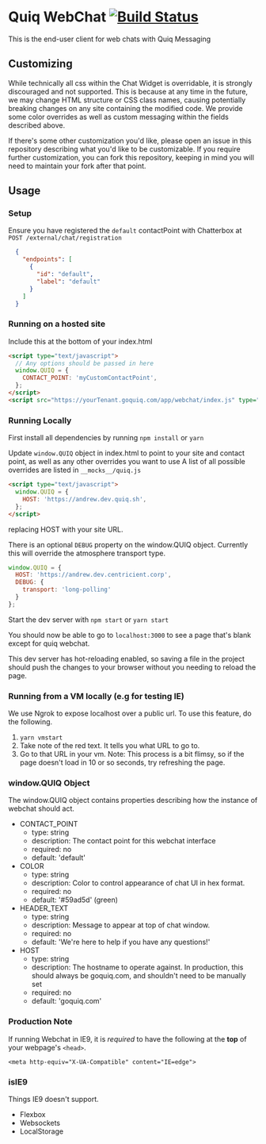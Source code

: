# Quiq WebChat [![Build Status](https://travis-ci.org/Quiq/webchat.svg?branch=master)](https://travis-ci.org/Quiq/webchat)

This is the end-user client for web chats with Quiq Messaging

## Customizing
While technically all css within the Chat Widget is overridable, it is strongly discouraged and not supported.  This is because at any time in the future, we may change HTML structure or CSS class names, causing potentially breaking changes on any site containing the modified code.  We provide some color overrides as well as custom messaging within the fields described above.  

If there's some other customization you'd like, please open an issue in this repository describing what you'd like to be customizable. If you require further customization, you can fork this repository, keeping in mind you will need to maintain your fork after that point.

## Usage

### Setup
Ensure you have registered the `default` contactPoint with Chatterbox at `POST /external/chat/registration`
```json
  {
    "endpoints": [
      {
        "id": "default",
        "label": "default"
      }
    ]
  }
```

### Running on a hosted site
Include this at the bottom of your index.html
```html
<script type="text/javascript">
  // Any options should be passed in here
  window.QUIQ = {
    CONTACT_POINT: 'myCustomContactPoint',
  };
</script>
<script src="https://yourTenant.goquiq.com/app/webchat/index.js" type="text/javascript"></script>
```

### Running Locally

First install all dependencies by running `npm install` or `yarn`

Update `window.QUIQ` object in index.html to point to your site and contact point, as well as any other overrides you want to use
A list of all possible overrides are listed in `__mocks__/quiq.js`
```html
<script type="text/javascript">
  window.QUIQ = {
    HOST: 'https://andrew.dev.quiq.sh',
  };
</script>
```
replacing HOST with your site URL.

There is an optional `DEBUG` property on the window.QUIQ object.  Currently this will override the atmosphere transport type.
```js
window.QUIQ = {
  HOST: 'https://andrew.dev.centricient.corp',
  DEBUG: {
    transport: 'long-polling'
  }
};
```

Start the dev server with `npm start` or `yarn start`

You should now be able to go to `localhost:3000` to see a page that's blank except for quiq webchat.

This dev server has hot-reloading enabled, so saving a file in the project should push the changes to your browser without you needing to reload the page.

### Running from a VM locally (e.g for testing IE)
We use Ngrok to expose localhost over a public url.  To use this feature, do the following.
1. `yarn vmstart`
2. Take note of the red text.  It tells you what URL to go to.
3. Go to that URL in your vm.
Note: This process is a bit flimsy, so if the page doesn't load in 10 or so seconds, try refreshing the page.

### window.QUIQ Object
The window.QUIQ object contains properties describing how the instance of webchat should act.  
  - CONTACT_POINT
    - type: string
    - description: The contact point for this webchat interface
    - required: no
    - default: 'default'
  - COLOR
    - type: string
    - description: Color to control appearance of chat UI in hex format.
    - required: no
    - default: '#59ad5d' (green)
  - HEADER_TEXT
    - type: string
    - description: Message to appear at top of chat window.
    - required: no
    - default: 'We're here to help if you have any questions!'
  - HOST
    - type: string
    - description: The hostname to operate against. In production, this should always be goquiq.com, and shouldn't need to be manually set
    - required: no
    - default: 'goquiq.com'

### Production Note
If running Webchat in IE9, it is _required_ to have the following at the **top** of your webpage's `<head>`.

`<meta http-equiv="X-UA-Compatible" content="IE=edge">`

### isIE9

Things IE9 doesn't support.
- Flexbox
- Websockets
- LocalStorage
